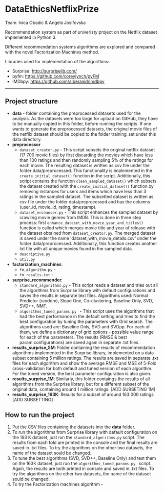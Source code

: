 # DataEthicsNetflixPrize

Team: Ivica Obadic & Angela Josifovska

Recommendation system as part of univeristy project on the Netflix dataset implemented in Python 3. 

Different recommendation systems algorithms are explored and compared with the novel Factorization Machines method. 

Libraries used for implementation of the algorithms:
* Surprise: http://surpriselib.com/
* pyfm: https://github.com/coreylynch/pyFM
* IMDbpy: https://github.com/alberanid/imdbpy

------------------------------

## Project structure
* **data** - folder containing the preprocessed datasets used for the analysis. As the datasets were too large for upload on GitHub, they have to be manually copied in this folder, before running the scripts. If one wants to generate the preprocessed datasets, the original movie files of the netflix dataset should be copied to the folder training_set under this data directory.
* **preprocessor**
    * ```dataset_creator.py``` - This script subsets the original netflix dataset (17 700 movie files) by first discarding the movies which have less than 100 ratings and then randomly sampling 5% of the ratings for each movie. The resulting dataset is written as csv file under the folder data/preprocessed. This functionality is implemented in the ```create_initial_dataset()``` function in the script.
Additionally, this script contains the function ```clean_sampled_dataset()``` which subsets the dataset created with the ```create_initial_dataset()``` function by removing instances for users and items which have less than 3 ratings in the sampled dataset. The subsetted dataset is written as csv file under the folder data/preprocessed and has the columns (user_id, movie_id, rating, timestamp).
    * ```dataset_enchanser.py``` - This script enhances the sampled dataset by crawling movie genres from IMDB. This is done in three step process: first  ```enhance_dataset_with_movie_year_and_titles()``` function is called which merges movie title and year of release with the dataset obtained from ```dataset_creator.py```. The merged dataset is saved under the name 'dataset_with_movie_details.csv' under the folder data/preprocessed. Additionally, this function creates another txt file with all unique movies found in the sampled data. 
    * ```descriptive.py```
    * ```util.py```
* **factorization_machines**:
    * ```fm_algorithm.py``` - 
    * ```fm_results.txt``` - 
* **surprise_recommender**:
    * ```standard_algorithms.py``` - This script reads a dataset and tries out all the algorithms from Surprise library with default configurations and saves the results in separate text files. Algorithms used: Normal Predictor (random), Slope One, Co-clustering, Baseline Only, SVD, SVD++, NMF.
    * ```algorithms_tuned_params.py ``` - This script uses the algorithms that had the best performance in the default setting and tries to find the best configuration by tuning the parameters with Grid search. The algorithms used are: Baseline Only, SVD and SVDpp. For each of them, we define a dictionary of grid options - possible value range for each of the parameters. The results (RMSE & best param.configurations) are saved again in separate .txt files.
* **results_surprise_5M**: Folder containing the results of recommendation algorithms implemented in the Surprise library, implemented on a data subset containing 5 million ratings. The results are saved in separate .txt files for each algorithm and show the average RMSE and MSE of 5-Fold cross-validation for both default and tuned version of each algorithm. For the tuned version, the best parameter configuration is also given.
* **results_surprise_1M**: Similarly, this folder contaings the results of all algorithms from the Surprise library, but for a different subset of the original data, containing around 1 million ratings. [ADD SUBSETING 1M]
* **results_surprise_163K**: Results for a subset of around 163 000 ratings [ADD SUBSETTING]

## How to run the project
 
1. Put the CSV files containing the datasets into the **data** folder.
2. To run the algorithms from Surprise library with default configuration on the 163 K dataset, just run the ```standard_algorithms.py``` script. The results from each fold are printed in the console and the final results are saved in .txt files. To try the algorithms on the other two datasets, the name of the dataset sould be changed.
3. To tune the best algorithms (SVD, SVD++, Baseline Only) and test them on the 163K dataset, just run the  ```algorithms_tuned_params.py ``` script. Again, the results are both printed in console and saved in .txt files. To try the algorithms on the other two datasets, the name of the dataset sould be changed.
4. To try the Factorization machines algorithm - 
